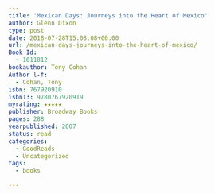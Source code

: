 ```yaml
---
title: 'Mexican Days: Journeys into the Heart of Mexico'
author: Glenn Dixon
type: post
date: 2018-07-28T15:08:08+00:00
url: /mexican-days-journeys-into-the-heart-of-mexico/
Book Id:
  - 1011812
bookauthor: Tony Cohan
Author l-f:
  - Cohan, Tony
isbn: 767920910
isbn13: 9780767920919
myrating: ★★★★★
publisher: Broadway Books
pages: 288
yearpublished: 2007
status: read
categories:
  - GoodReads
  - Uncategorized
tags:
  - books

---
```


